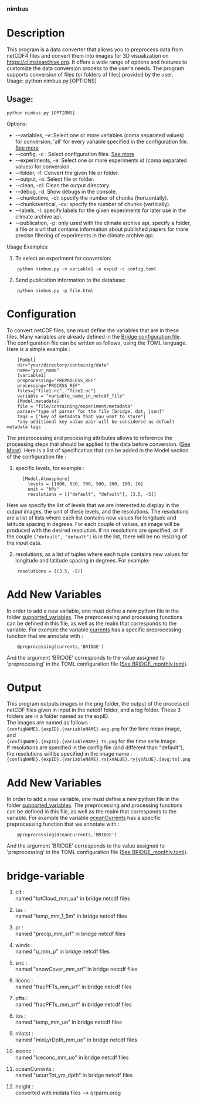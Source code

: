 ### nimbus

# Description
This program is a data converter that allows you to preprocess data from netCDF4 files and convert them into images for 3D visualization on https://climatearchive.org. It offers a wide range of options and features to customize the data conversion process to the user's needs. The program supports conversion of files (or folders of files) provided by the user.
Usage:
python nimbus.py [OPTIONS]

## Usage:
```console
python nimbus.py [OPTIONS]
```
Options:
* --variables, -v: Select one or more variables (coma separated values) for conversion, 'all' for every variable specified in the configuration file. [See more](#configuration)
* --config, -c : Select configuration files. [See more](#configuration)
* --experiments, -e: Select one or more experiments id (coma separated values) for conversion .
* --folder, -f: Convert the given file or folder.
* --output, -o: Select file or folder.
* --clean, -cl: Clean the output directory.
* --debug, -d: Show debugs in the console.
* --chunkstime, -ct: specify the number of chunks (horizontally).
* --chunksvertical, -cv: specify the number of chunks (vertically).
* --labels, -l: specify labels for the given experiments for later use in the climate archive api.
* --publication, -p: only used with the climate archive api, specify a folder, a file or a url that contains information about published papers for more precise filtering of experiments in the climate archive api.

Usage Examples:
1. To select an experiment for conversion:
```console
    python nimbus.py -v variable1 -e expid -c config.toml
```
2. Send publication information to the database:
```console
    python nimbus.py -p file.html
```


# Configuration

To convert netCDF files, one must define the variables that are in these files. Many variables are already defined in the [Bridge configuration file](configs/BRIDGE_monthly.toml).
The configuration file can be written as follows, using the TOML language. Here is a simple example :
```console
    [Model]
    dir="your/directory/containig/data"
    name="your_name"
    [variable1]
    preprocessing="PREPROCESS_REF"
    processing="PROCESS_REF"
    files=["file1.nc", "file2.nc"]
    variable = "variable_name_in_netcdf_file"
    [Model.metadata]
    file = "file/containing/experiment/metadata"
    parser="type of parser for the file [bridge, dat, json]"
    tags = ["key of metadata that you want to store"]
    *any additional key value pair will be considered as default metadata tags
```

The preprocessing and processing attributes allows to reference the processing steps that should be applied to the data before conversion. ([See More](https://github.com/WillemNicolas/internship-climate-archive/edit/main/README.md#add-new-variables)). Here is a list of specification that can be added in the Model section of the configuration file :
1. specific levels, for example :

```console
      [Model.Atmosphere]
        levels = [1000, 850, 700, 500, 200, 100, 10]
        unit = "hPa"
        resolutions = [["default", "default"], [3.5, -5]]
```
Here we specify the list of levels that we are interested to display in the output images, the unit of these levels, and the resolutions. The resolutions are a list of lists where each list contains new values for longitude and latitude spacing in degrees. For each couple of values, an image will be produced with the desired resolution. If no resolutions are specified, or if the couple ```["default", "default"]``` is in the list, there will be no resizing of the input data.

2. resolutions, as a list of tuples where each tuple contains new values for longitude and latitude spacing in degrees. For example:
```console
    resolutions = [(3.5, -5)]
```

# Add New Variables
In order to add a new variable, one must define a new python file in the folder [supported_variables](supported_variables). The preprocessing and processing functions can be defined in this file, as well as the realm that corresponds to the variable. For example the variable [currents](supported_variables/currents.py) has a specific preprocessing function that we annotate with :
```console
    @preprocessing(currents,'BRIDGE')
```
And the argument 'BRIDGE' corresponds to the value assigned to 'preprocessing' in the TOML configuration file ([See BRIDGE_monthly.toml](configs/BRIDGE_monthly.toml)).

# Output
This program outputs images in the png folder, the output of the processed netCDF files given in input in the netcdf folder, and a log folder.  These 3 folders are in a folder named as the expID.  
The images are named as follows :    
```{configNAME}.{expID}.{variableNAME}.avg.png``` for the time mean image, and    
```{configNAME}.{expID}.{variableNAME}.ts.png``` for the time serie image.   
If resolutions are specified in the config file (and different than "default"), the resolutions will be specified in the image name :   
```{configNAME}.{expID}.{variableNAME}.rx{xVALUE}.ry{yVALUE}.[avg¦ts].png```

# Add New Variables
In order to add a new variable, one must define a new python file in the folder [supported_variables](supported_variables). The preprocessing and processing functions can be defined in this file, as well as the realm that corresponds to the variable. For example the variable [oceanCurrents](supported_variables/oceanCurrents.py) has a specific preprocessing function that we annotate with :
```console
    @preprocessing(OceanCurrents,'BRIDGE')
```
And the argument 'BRIDGE' corresponds to the value assigned to 'preprocessing' in the TOML configuration file ([See BRIDGE_monthly.toml](configs/BRIDGE_monthly.toml)).
# bridge-variable
1. clt :\
    named "totCloud_mm_ua" in bridge netcdf files

2. tas :\
    named "temp_mm_1_5m" in bridge netcdf files

3. pr :\
    named "precip_mm_srf" in bridge netcdf files

4. winds :\
    named "u_mm_p" in bridge netcdf files

5. snc :\
    named "snowCover_mm_srf" in bridge netcdf files

6. liconc :\
    named "fracPFTs_mm_srf" in bridge netcdf files

7. pfts :\
    named "fracPFTs_mm_srf" in bridge netcdf files

8. tos :\
    named "temp_mm_uo" in bridge netcdf files

9. mlotst :\
    named "mixLyrDpth_mm_uo" in bridge netcdf files

10. siconc :\
    named "iceconc_mm_uo" in bridge netcdf files

11. oceanCurrents :\
    named "ucurrTot_ym_dpth" in bridge netcdf files

12. height :\
    converted with inidata files --> qrparm.orog
